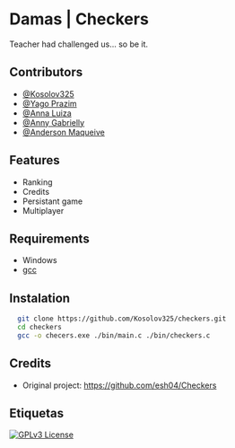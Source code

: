 
# Damas  | Checkers

 Teacher had challenged us... so be it.

## Contributors 
  - [@Kosolov325](https://github.com/Kosolov325)
  - [@Yago Prazim](https://github.com/yagoprazim)
  - [@Anna Luiza](https://github.com/annaluizando)
  - [@Anny Gabrielly](https://github.com/annyxvs)
  - [@Anderson Maqueive](https://github.com/marqueieve) 

## Features

- Ranking
- Credits
- Persistant game
- Multiplayer


## Requirements
  * Windows
  * [gcc](https://gcc.gnu.org/)

## Instalation



```bash
  git clone https://github.com/Kosolov325/checkers.git
  cd checkers
  gcc -o checers.exe ./bin/main.c ./bin/checkers.c
```

## Credits 
  - Original project: https://github.com/esh04/Checkers
  
## Etiquetas

[![GPLv3 License](https://img.shields.io/badge/License-GPL%20v3-yellow.svg)](https://opensource.org/licenses/)
